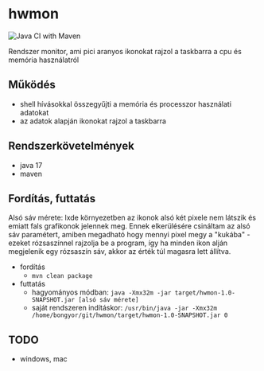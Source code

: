 # hwmon

![Java CI with Maven](https://github.com/bongyor/hwmon/workflows/Java%20CI%20with%20Maven/badge.svg)

Rendszer monitor, ami pici aranyos ikonokat rajzol a taskbarra a cpu és memória használatról

## Működés

* shell hívásokkal összegyűjti a memória és processzor használati adatokat
* az adatok alapján ikonokat rajzol a taskbarra

## Rendszerkövetelmények

* java 17
* maven

## Fordítás, futtatás
Alsó sáv mérete: lxde környezetben az ikonok alsó két pixele nem látszik és emiatt fals grafikonok jelennek meg. Ennek elkerülésére csináltam az alsó sáv paramétert, amiben megadható hogy mennyi pixel megy a "kukába" - ezeket rózsaszínnel rajzolja be a program, így ha minden ikon alján megjelenik egy rózsaszín sáv, akkor az érték túl magasra lett állítva. 
* fordítás
  * `mvn clean package`
* futtatás
  * hagyományos módban: `java -Xmx32m -jar target/hwmon-1.0-SNAPSHOT.jar [alsó sáv mérete]`
  * saját rendszeren indításkor: `/usr/bin/java -jar -Xmx32m /home/bongyor/git/hwmon/target/hwmon-1.0-SNAPSHOT.jar 0`

## TODO

* windows, mac